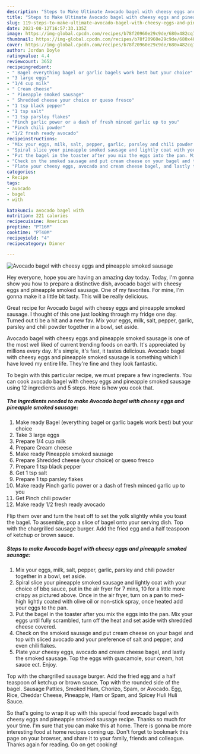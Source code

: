 ```yaml
---
description: "Steps to Make Ultimate Avocado bagel with cheesy eggs and pineapple smoked sausage"
title: "Steps to Make Ultimate Avocado bagel with cheesy eggs and pineapple smoked sausage"
slug: 119-steps-to-make-ultimate-avocado-bagel-with-cheesy-eggs-and-pineapple-smoked-sausage
date: 2021-08-12T16:57:33.135Z
image: https://img-global.cpcdn.com/recipes/b78f20960e29c9de/680x482cq70/avocado-bagel-with-cheesy-eggs-and-pineapple-smoked-sausage-recipe-main-photo.jpg
thumbnail: https://img-global.cpcdn.com/recipes/b78f20960e29c9de/680x482cq70/avocado-bagel-with-cheesy-eggs-and-pineapple-smoked-sausage-recipe-main-photo.jpg
cover: https://img-global.cpcdn.com/recipes/b78f20960e29c9de/680x482cq70/avocado-bagel-with-cheesy-eggs-and-pineapple-smoked-sausage-recipe-main-photo.jpg
author: Jordan Doyle
ratingvalue: 4.4
reviewcount: 3652
recipeingredient:
- " Bagel everything bagel or garlic bagels work best but your choice"
- "3 large eggs"
- "1/4 cup milk"
- " Cream cheese"
- " Pineapple smoked sausage"
- " Shredded cheese your choice or queso fresco"
- "1 tsp black pepper"
- "1 tsp salt"
- "1 tsp parsley flakes"
- "Pinch garlic power or a dash of fresh minced garlic up to you"
- "Pinch chili powder"
- "1/2 fresh ready avocado"
recipeinstructions:
- "Mix your eggs, milk, salt, pepper, garlic, parsley and chili powder together in a bowl, set aside."
- "Spiral slice your pineapple smoked sausage and lightly coat with your choice of bbq sauce, put in the air fryer for 7 mins, 10 for a little more crispy as pictured above. Once in the air fryer, turn on a pan to med-high lightly coated with olive oil or non-stick spray, once heated add your eggs to the pan."
- "Put the bagel in the toaster after you mix the eggs into the pan. Mix your eggs until fully scrambled, turn off the heat and set aside with shredded cheese covered."
- "Check on the smoked sausage and put cream cheese on your bagel and top with sliced avocado and your preference of salt and pepper, and even chili flakes."
- "Plate your cheesy eggs, avocado and cream cheese bagel, and lastly the smoked sausage. Top the eggs with guacamole, sour cream, hot sauce ect. Enjoy."
categories:
- Recipe
tags:
- avocado
- bagel
- with

katakunci: avocado bagel with 
nutrition: 221 calories
recipecuisine: American
preptime: "PT16M"
cooktime: "PT40M"
recipeyield: "4"
recipecategory: Dinner

---
```



![Avocado bagel with cheesy eggs and pineapple smoked sausage](https://img-global.cpcdn.com/recipes/b78f20960e29c9de/680x482cq70/avocado-bagel-with-cheesy-eggs-and-pineapple-smoked-sausage-recipe-main-photo.jpg)

Hey everyone, hope you are having an amazing day today. Today, I'm gonna show you how to prepare a distinctive dish, avocado bagel with cheesy eggs and pineapple smoked sausage. One of my favorites. For mine, I'm gonna make it a little bit tasty. This will be really delicious.

Great recipe for Avocado bagel with cheesy eggs and pineapple smoked sausage. I thought of this one just looking through my fridge one day. Turned out ti be a hit and a new fav. Mix your eggs, milk, salt, pepper, garlic, parsley and chili powder together in a bowl, set aside.

Avocado bagel with cheesy eggs and pineapple smoked sausage is one of the most well liked of current trending foods on earth. It's appreciated by millions every day. It's simple, it's fast, it tastes delicious. Avocado bagel with cheesy eggs and pineapple smoked sausage is something which I have loved my entire life. They're fine and they look fantastic.


To begin with this particular recipe, we must prepare a few ingredients. You can cook avocado bagel with cheesy eggs and pineapple smoked sausage using 12 ingredients and 5 steps. Here is how you cook that.

<!--inarticleads1-->

##### The ingredients needed to make Avocado bagel with cheesy eggs and pineapple smoked sausage:

1. Make ready  Bagel (everything bagel or garlic bagels work best) but your choice
1. Take 3 large eggs
1. Prepare 1/4 cup milk
1. Prepare  Cream cheese
1. Make ready  Pineapple smoked sausage
1. Prepare  Shredded cheese (your choice) or queso fresco
1. Prepare 1 tsp black pepper
1. Get 1 tsp salt
1. Prepare 1 tsp parsley flakes
1. Make ready Pinch garlic power or a dash of fresh minced garlic up to you
1. Get Pinch chili powder
1. Make ready 1/2 fresh ready avocado


Flip them over and turn the heat off to set the yolk slightly while you toast the bagel. To assemble, pop a slice of bagel onto your serving dish. Top with the chargrilled sausage burger. Add the fried egg and a half teaspoon of ketchup or brown sauce. 

<!--inarticleads2-->

##### Steps to make Avocado bagel with cheesy eggs and pineapple smoked sausage:

1. Mix your eggs, milk, salt, pepper, garlic, parsley and chili powder together in a bowl, set aside.
1. Spiral slice your pineapple smoked sausage and lightly coat with your choice of bbq sauce, put in the air fryer for 7 mins, 10 for a little more crispy as pictured above. Once in the air fryer, turn on a pan to med-high lightly coated with olive oil or non-stick spray, once heated add your eggs to the pan.
1. Put the bagel in the toaster after you mix the eggs into the pan. Mix your eggs until fully scrambled, turn off the heat and set aside with shredded cheese covered.
1. Check on the smoked sausage and put cream cheese on your bagel and top with sliced avocado and your preference of salt and pepper, and even chili flakes.
1. Plate your cheesy eggs, avocado and cream cheese bagel, and lastly the smoked sausage. Top the eggs with guacamole, sour cream, hot sauce ect. Enjoy.


Top with the chargrilled sausage burger. Add the fried egg and a half teaspoon of ketchup or brown sauce. Top with the rounded side of the bagel. Sausage Patties, Smoked Ham, Chorizo, Spam, or Avocado. Egg, Rice, Cheddar Cheese, Pineapple, Ham or Spam, and Spicey Huli Huli Sauce. 

So that's going to wrap it up with this special food avocado bagel with cheesy eggs and pineapple smoked sausage recipe. Thanks so much for your time. I'm sure that you can make this at home. There is gonna be more interesting food at home recipes coming up. Don't forget to bookmark this page on your browser, and share it to your family, friends and colleague. Thanks again for reading. Go on get cooking!
